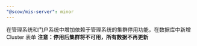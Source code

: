 ```yaml
---
"@scow/mis-server": minor
---
```


在管理系统和门户系统中增加依赖于管理系统的集群停用功能，在数据库中新增 Cluster 表单
**注意：停用后集群将不可用，所有数据不再更新**